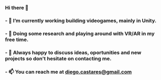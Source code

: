 ### Hi there 👋

<!--
**dcastares/dcastares** is a ✨ _special_ ✨ repository because its `README.md` (this file) appears on your GitHub profile.

Here are some ideas to get you started:
-->
### - 🔭 I’m currently working building videogames, mainly in Unity.
### - 🔬 Doing some research and playing around with VR/AR in my free time.
### - 💬 Always happy to discuss ideas, oportunities and new projects so don't hesitate on contacting me.
### - 📫 You can reach me at diego.castares@gmail.com


